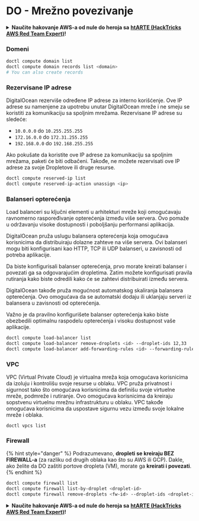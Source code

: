 # DO - Mrežno povezivanje

<details>

<summary><strong>Naučite hakovanje AWS-a od nule do heroja sa</strong> <a href="https://training.hacktricks.xyz/courses/arte"><strong>htARTE (HackTricks AWS Red Team Expert)</strong></a><strong>!</strong></summary>

Drugi načini podrške HackTricks-u:

* Ako želite da vidite **vašu kompaniju reklamiranu na HackTricks-u** ili **preuzmete HackTricks u PDF formatu**, proverite [**PLANOVE ZA PRETPLATU**](https://github.com/sponsors/carlospolop)!
* Nabavite [**zvanični PEASS & HackTricks swag**](https://peass.creator-spring.com)
* Otkrijte [**The PEASS Family**](https://opensea.io/collection/the-peass-family), našu kolekciju ekskluzivnih [**NFT-ova**](https://opensea.io/collection/the-peass-family)
* **Pridružite se** 💬 [**Discord grupi**](https://discord.gg/hRep4RUj7f) ili [**telegram grupi**](https://t.me/peass) ili nas **pratite** na **Twitter-u** 🐦 [**@hacktricks_live**](https://twitter.com/hacktricks_live)**.**
* **Podelite svoje hakovanje trikove slanjem PR-ova na** [**HackTricks**](https://github.com/carlospolop/hacktricks) i [**HackTricks Cloud**](https://github.com/carlospolop/hacktricks-cloud) github repozitorijume.

</details>

### Domeni
```bash
doctl compute domain list
doctl compute domain records list <domain>
# You can also create records
```
### Rezervisane IP adrese

DigitalOcean rezerviše određene IP adrese za interno korišćenje. Ove IP adrese su namenjene za upotrebu unutar DigitalOcean mreže i ne smeju se koristiti za komunikaciju sa spoljnim mrežama. Rezervisane IP adrese su sledeće:

- `10.0.0.0` do `10.255.255.255`
- `172.16.0.0` do `172.31.255.255`
- `192.168.0.0` do `192.168.255.255`

Ako pokušate da koristite ove IP adrese za komunikaciju sa spoljnim mrežama, paketi će biti odbačeni. Takođe, ne možete rezervisati ove IP adrese za svoje Dropletove ili druge resurse.
```bash
doctl compute reserved-ip list
doctl compute reserved-ip-action unassign <ip>
```
### Balanseri opterećenja

Load balanceri su ključni elementi u arhitekturi mreže koji omogućavaju ravnomerno raspoređivanje opterećenja između više servera. Ovo pomaže u održavanju visoke dostupnosti i poboljšanju performansi aplikacija.

DigitalOcean pruža uslugu balansera opterećenja koja omogućava korisnicima da distribuiraju dolazne zahteve na više servera. Ovi balanseri mogu biti konfigurisani kao HTTP, TCP ili UDP balanseri, u zavisnosti od potreba aplikacije.

Da biste konfigurisali balanser opterećenja, prvo morate kreirati balanser i povezati ga sa odgovarajućim dropletima. Zatim možete konfigurisati pravila rutiranja kako biste odredili kako će se zahtevi distribuirati između servera.

DigitalOcean takođe pruža mogućnost automatskog skaliranja balansera opterećenja. Ovo omogućava da se automatski dodaju ili uklanjaju serveri iz balansera u zavisnosti od opterećenja.

Važno je da pravilno konfigurišete balanser opterećenja kako biste obezbedili optimalnu raspodelu opterećenja i visoku dostupnost vaše aplikacije.
```bash
doctl compute load-balancer list
doctl compute load-balancer remove-droplets <id> --droplet-ids 12,33
doctl compute load-balancer add-forwarding-rules <id> --forwarding-rules entry_protocol:tcp,entry_port:3306,...
```
### VPC

VPC (Virtual Private Cloud) je virtualna mreža koja omogućava korisnicima da izoluju i kontrolišu svoje resurse u oblaku. VPC pruža privatnost i sigurnost tako što omogućava korisnicima da definišu svoje virtuelne mreže, podmreže i rutiranje. Ovo omogućava korisnicima da kreiraju sopstvenu virtuelnu mrežnu infrastrukturu u oblaku. VPC takođe omogućava korisnicima da uspostave sigurnu vezu između svoje lokalne mreže i oblaka.
```
doctl vpcs list
```
### Firewall

{% hint style="danger" %}
Podrazumevano, **dropleti se kreiraju BEZ FIREWALL-a** (za razliku od drugih oblaka kao što su AWS ili GCP). Dakle, ako želite da DO zaštiti portove dropleta (VM), morate ga **kreirati i povezati**.
{% endhint %}
```bash
doctl compute firewall list
doctl compute firewall list-by-droplet <droplet-id>
doctl compute firewall remove-droplets <fw-id> --droplet-ids <droplet-id>
```
<details>

<summary><strong>Naučite hakovanje AWS-a od nule do heroja sa</strong> <a href="https://training.hacktricks.xyz/courses/arte"><strong>htARTE (HackTricks AWS Red Team Expert)</strong></a><strong>!</strong></summary>

Drugi načini podrške HackTricks-u:

* Ako želite da vidite **vašu kompaniju reklamiranu na HackTricks-u** ili **preuzmete HackTricks u PDF formatu** proverite [**PLANOVE ZA PRETPLATU**](https://github.com/sponsors/carlospolop)!
* Nabavite [**zvanični PEASS & HackTricks swag**](https://peass.creator-spring.com)
* Otkrijte [**The PEASS Family**](https://opensea.io/collection/the-peass-family), našu kolekciju ekskluzivnih [**NFT-ova**](https://opensea.io/collection/the-peass-family)
* **Pridružite se** 💬 [**Discord grupi**](https://discord.gg/hRep4RUj7f) ili [**telegram grupi**](https://t.me/peass) ili nas **pratite** na **Twitter-u** 🐦 [**@hacktricks_live**](https://twitter.com/hacktricks_live)**.**
* **Podelite svoje hakovanje trikove slanjem PR-ova na** [**HackTricks**](https://github.com/carlospolop/hacktricks) i [**HackTricks Cloud**](https://github.com/carlospolop/hacktricks-cloud) github repozitorijume.

</details>
